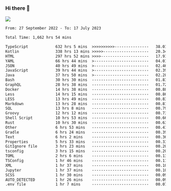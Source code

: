 ### Hi there 👋

<!--<a href="https://github.com/search?o=desc&q=author%3Abushiyi&s=committer-date&type=Commits">-->
<!--    <img align="center" height = "178" src="https://github-readme-stats.vercel.app/api?username=bushiyi&count_private=true&show_icons=true&theme=noctis_minimus&hide=contribs&include_all_commits=true" />-->
<!--</a>-->
<!--<a href="https://github.com/bushiyi?tab=repositories">-->
<!--    <img align="center" height = "178" src="https://github-readme-stats.vercel.app/api/top-langs/?username=bushiyi&count_private=true&theme=noctis_minimus" />-->
<!--</a>-->
 
<!-- [![Ashutosh's github activity graph](https://activity-graph.herokuapp.com/graph?username=bushiyi&theme=react&bg_color=1B2932&point=698B69&line=698B69)](https://github.com/ashutosh00710/github-readme-activity-graph)
 -->


![](https://raw.githubusercontent.com/bushiyi/bushiyi/master/assets/github-contribution-grid-snake.svg)

<!--START_SECTION:waka-->

```txt
From: 27 September 2022 - To: 17 July 2023

Total Time: 1,662 hrs 54 mins

TypeScript            632 hrs 5 mins  >>>>>>>>>>---------------   38.01 %
Kotlin                338 hrs 13 mins >>>>>--------------------   20.34 %
HTML                  297 hrs 52 mins >>>>---------------------   17.91 %
YAML                  66 hrs 44 mins  >------------------------   04.01 %
JSON                  40 hrs 49 mins  >------------------------   02.46 %
JavaScript            39 hrs 44 mins  >------------------------   02.39 %
Java                  37 hrs 50 mins  >------------------------   02.28 %
Bash                  30 hrs 30 mins  -------------------------   01.83 %
GraphQL               28 hrs 38 mins  -------------------------   01.72 %
Docker                14 hrs 38 mins  -------------------------   00.88 %
Less                  14 hrs 15 mins  -------------------------   00.86 %
LESS                  13 hrs 49 mins  -------------------------   00.83 %
Markdown              13 hrs 28 mins  -------------------------   00.81 %
SQL                   13 hrs 8 mins   -------------------------   00.79 %
Groovy                12 hrs 12 mins  -------------------------   00.73 %
Shell Script          10 hrs 53 mins  -------------------------   00.66 %
Rust                  10 hrs 30 mins  -------------------------   00.63 %
Other                 6 hrs 53 mins   -------------------------   00.41 %
Gradle                6 hrs 24 mins   -------------------------   00.39 %
Text                  6 hrs 2 mins    -------------------------   00.36 %
Properties            5 hrs 33 mins   -------------------------   00.33 %
GitIgnore file        3 hrs 23 mins   -------------------------   00.20 %
tsconfig              3 hrs 15 mins   -------------------------   00.20 %
TOML                  2 hrs 6 mins    -------------------------   00.13 %
TSConfig              1 hr 46 mins    -------------------------   00.11 %
XML                   1 hr 37 mins    -------------------------   00.10 %
Jupyter               1 hr 37 mins    -------------------------   00.10 %
SCSS                  1 hr 30 mins    -------------------------   00.09 %
AUTO_DETECTED         1 hr 26 mins    -------------------------   00.09 %
.env file             1 hr 7 mins     -------------------------   00.07 %
```

<!--END_SECTION:waka-->

